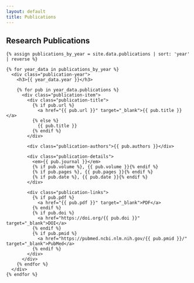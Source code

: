 ```yaml
---
layout: default
title: Publications
---
```


<div class="container">
  <section class="content-section">
    <h2 class="section-title">
      <span class="title-line-1">Research</span>
      <span class="title-line-2">Publications</span>
    </h2>

    {% assign publications_by_year = site.data.publications | sort: 'year' | reverse %}

    {% for year_data in publications_by_year %}
      <div class="publication-year">
        <h3>{{ year_data.year }}</h3>
        
        {% for pub in year_data.publications %}
          <div class="publication-item">
            <div class="publication-title">
              {% if pub.url %}
                <a href="{{ pub.url }}" target="_blank">{{ pub.title }}</a>
              {% else %}
                {{ pub.title }}
              {% endif %}
            </div>
            
            <div class="publication-authors">{{ pub.authors }}</div>
            
            <div class="publication-details">
              <em>{{ pub.journal }}</em>
              {% if pub.volume %}, {{ pub.volume }}{% endif %}
              {% if pub.pages %}, {{ pub.pages }}{% endif %}
              {% if pub.date %}, {{ pub.date }}{% endif %}
            </div>
            
            <div class="publication-links">
              {% if pub.pdf %}
                <a href="{{ pub.pdf }}" target="_blank">PDF</a>
              {% endif %}
              {% if pub.doi %}
                <a href="https://doi.org/{{ pub.doi }}" target="_blank">DOI</a>
              {% endif %}
              {% if pub.pmid %}
                <a href="https://pubmed.ncbi.nlm.nih.gov/{{ pub.pmid }}/" target="_blank">PubMed</a>
              {% endif %}
            </div>
          </div>
        {% endfor %}
      </div>
    {% endfor %}

  </section>
</div> 